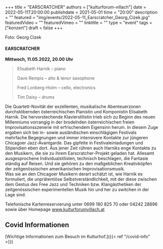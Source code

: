 +++
title = "EARSCRATCHER"
authors = ["kulturforum-villach"]
date = 2022-05-11T20:00:00
publishdate = 2021-05-01
time = "20:00"
description = ""
featured = "img/events/2022-05-11_Earscratcher_Georg_Cizek.jpg"
featuredVideo = ""
featuredVimeo = ""
linktitle = ""
type = "event"
tags = ["konzert"]
draft = false
+++

Foto: Georg Cizek

#### EARSCRATCHER


**Mittwoch, 11.05.2022, 20.00 Uhr**


>Elisabeth Harnik – piano
>
>Dave Rempis – alto & tenor saxophone 
>
>Fred Lonberg-Holm – cello, electronics
> 
>Tim Daisy – drums


Die Quartett-Novität der exzellenten, musikalische Abenteuerzonen durchstöbernden österreichischen Pianistin und Komponistin Elisabeth Harnik. Die hervorstechende Klavierstilistin trieb sich zu Beginn des neuen Millenniums vorrangig in der brodelnden österreichischen freien Improvisationsszenerie mit erfrischendem Eigensinn herum. In diesem Zuge ergaben sich bei in- sowie ausländischen einschlägigen Festivals mehrfache Begegnungen und immer intensivere Kontakte zur jüngeren Chicagoer Jazz-Avantgarde. Das gipfelte in Festivaleinladungen und Stipendien eben dort. Aus jener Zeit rühren auch Harniks enge Kontakte zu den Musikern, die sie zu ihrem Earscratcher-Projekt geladen hat. Allesamt ausgesprochene Individualstilisten, technisch beschlagen, die Fantasie ständig auf Reisen. Und sie gehören zu den maßgeblichen Kreativköpfen der zeitgenössischen amerikanischen Improvisationsmusik.  
Was sie an den Chicagoer Musikern derart schätzt ist, wie Harnik es formuliert, die unprätentiöse Selbstverständlichkeit, mit der diese zwischen dem Gestus des Free Jazz und Techniken bzw. Klangästhetiken der zeitgenössischen experimentellen Musik hin und her zu switchen in der Lage sind.  


Telefonische Kartenreservierung unter 0699 180 825 70 oder 04242 28896  sowie über Homepage www.kulturforumvillach.at                             


## Covid Informationen

[Wichtige Informationen zum Besuch im Kulturhof.]({{< ref "/covid-info" >}})
